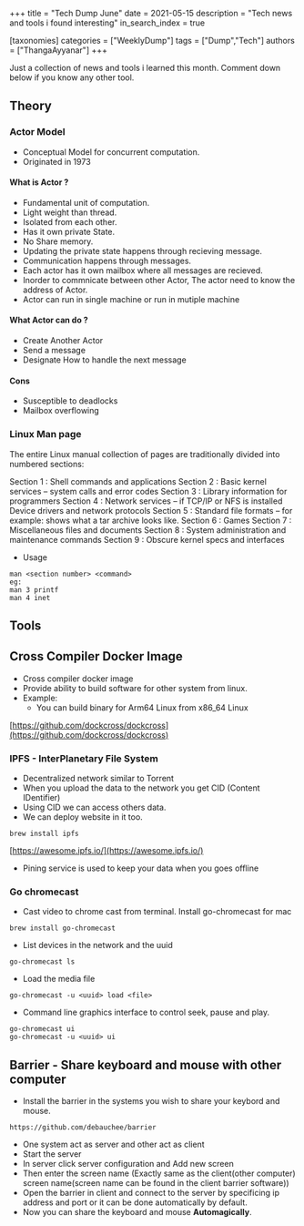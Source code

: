 +++
title = "Tech Dump June"
date = 2021-05-15
description = "Tech news and tools i found interesting"
in_search_index = true

[taxonomies]
categories = ["WeeklyDump"]
tags = ["Dump","Tech"]
authors = ["ThangaAyyanar"]
+++

Just a collection of news and tools i learned this month. Comment down below if
you know any other tool.

## Theory

### Actor Model
- Conceptual Model for concurrent computation.
- Originated in 1973 
#### What is Actor ?
- Fundamental unit of computation.
- Light weight than thread.
- Isolated from each other.
- Has it own private State.
- No Share memory.
- Updating the private state happens through recieving message.
- Communication happens through messages.
- Each actor has it own mailbox where all messages are recieved.
- Inorder to commnicate between other Actor, The actor need to know the address of Actor.
- Actor can run in single machine or run in mutiple machine
#### What Actor can do ?
- Create Another Actor
- Send a message
- Designate How to handle the next message
#### Cons
- Susceptible to deadlocks
- Mailbox overflowing

### Linux Man page
The entire Linux manual collection of pages are traditionally divided into
numbered sections:

Section 1 : Shell commands and applications
Section 2 : Basic kernel services – system calls and error codes
Section 3 : Library information for programmers
Section 4 : Network services – if TCP/IP or NFS is installed Device drivers and network protocols
Section 5 : Standard file formats – for example: shows what a tar archive looks like.
Section 6 : Games
Section 7 : Miscellaneous files and documents
Section 8 : System administration and maintenance commands
Section 9 : Obscure kernel specs and interfaces

- Usage
```
man <section number> <command>
eg: 
man 3 printf
man 4 inet
```

## Tools

<!-- more -->
## Cross Compiler Docker Image
- Cross compiler docker image
- Provide ability to build software for other system from linux.
- Example:
  - You can build binary for Arm64 Linux from x86_64  Linux

[https://github.com/dockcross/dockcross](https://github.com/dockcross/dockcross)

### IPFS - InterPlanetary File System
- Decentralized network similar to Torrent
- When you upload the data to the network you get CID (Content IDentifier)
- Using CID we can access others data.
- We can deploy website in it too.
```
brew install ipfs
```
[https://awesome.ipfs.io/](https://awesome.ipfs.io/)

- Pining service is used to keep your data when you goes offline

### Go chromecast

- Cast video to chrome cast from terminal. Install go-chromecast for mac
```
brew install go-chromecast
```
- List devices in the network and the uuid
```
go-chromecast ls
```
- Load the media file
```
go-chromecast -u <uuid> load <file>
```
- Command line graphics interface to control seek, pause and play.
```
go-chromecast ui
go-chromecast -u <uuid> ui
```

## Barrier - Share keyboard and mouse with other computer
- Install the barrier in the systems you wish to share your keybord and mouse.
```
https://github.com/debauchee/barrier
```
- One system act as server and other act as client
- Start the server
- In server click server configuration and Add new screen
- Then enter the screen name (Exactly same as the client(other computer)
  screen name(screen name can be found in the client barrier software))
- Open the barrier in client and connect to the server by specificing ip
  address and port or it can be done automatically by default.
- Now you can share the keyboard and mouse **Automagically**.

